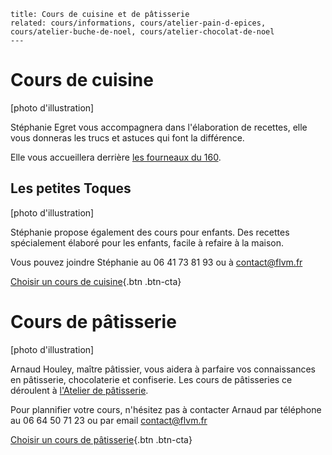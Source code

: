 	title: Cours de cuisine et de pâtisserie
	related: cours/informations, cours/atelier-pain-d-epices, cours/atelier-buche-de-noel, cours/atelier-chocolat-de-noel
	---

# Cours de cuisine

[photo d'illustration]

Stéphanie Egret vous accompagnera dans l'élaboration de recettes, elle vous donneras les trucs et astuces qui font la différence.  

Elle vous accueillera derrière [les fourneaux du 160](informations#les-fourneaux-du-160).

## Les petites Toques

[photo d'illustration]

Stéphanie propose également des cours pour enfants. Des recettes spécialement élaboré pour les enfants, facile à refaire à la maison.

Vous pouvez joindre Stéphanie au 06 41 73 81 93 ou à <contact@flvm.fr>

[Choisir un cours de cuisine](/planning){.btn .btn-cta}

# Cours de pâtisserie

[photo d'illustration]

Arnaud Houley, maître pâtissier, vous aidera à parfaire vos connaissances en pâtisserie, chocolaterie et confiserie.
Les cours de pâtisseries ce déroulent à [l'Atelier de pâtisserie](informations#l-atelier-de-patisserie).

Pour plannifier votre cours, n'hésitez pas à contacter Arnaud par téléphone au 06 64 50 71 23 ou par email <contact@flvm.fr>

[Choisir un cours de pâtisserie](/planning){.btn .btn-cta}